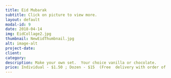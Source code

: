 ```yaml
---
title: Eid Mubarak
subtitle: Click on picture to view more.
layout: default
modal-id: 9
date: 2018-04-14
img: EidCollage2.jpg
thumbnail: NewEidThumbnail.jpg
alt: image-alt
project-date: 
client: 
category: 
description: Make your own set.  Your choice vanilla or chocolate. 
price: Individual - $1.50 ; Dozen - $15  (Free  delivery with order of $25 or more)
---
```


